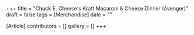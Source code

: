 +++
title = "Chuck E. Cheese's Kraft Macaroni & Cheese Dinner (Avenger)"
draft = false
tags = [Merchandise]
date = ""

[Article]
contributors = []
gallery = []
+++